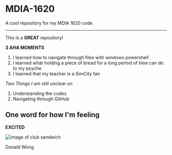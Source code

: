 # MDIA-1620
A *cool* repository for my MDIA 1620 code.

---------
This is a **GREAT** repository!

**3 AHA MOMENTS**
1. I learned how to navigate through files with windows powershell
2. I learned what holding a piece of bread for a long period of time can do to my psyche
3. I learned that my teacher is a SimCity fan

*Two Things I am still unclear on*
1. Understanding the codes
2. Navigating through GitHub

## One word for how I'm feeling

**EXCITED**

![image of club sandwich](https://cdn.pixabay.com/photo/2018/07/14/21/30/club-sandwich-3538455_1280.jpg)

Donald Wong


